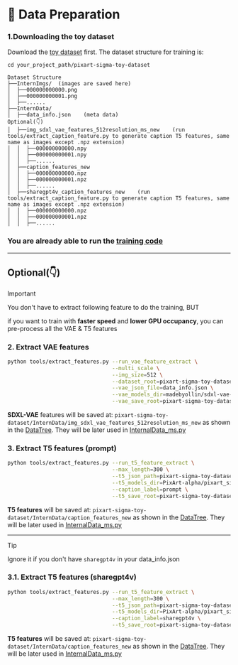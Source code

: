 # 📕 Data Preparation

### 1.Downloading the toy dataset

Download the [toy dataset](https://huggingface.co/datasets/PixArt-alpha/pixart-sigma-toy-dataset) first.
The dataset structure for training is:

```
cd your_project_path/pixart-sigma-toy-dataset

Dataset Structure
├──InternImgs/  (images are saved here)
│  ├──000000000000.png
│  ├──000000000001.png
│  ├──......
├──InternData/
│  ├──data_info.json    (meta data)
Optional(👇)
│  ├──img_sdxl_vae_features_512resolution_ms_new    (run tools/extract_caption_feature.py to generate caption T5 features, same name as images except .npz extension)
│  │  ├──000000000000.npy
│  │  ├──000000000001.npy
│  │  ├──......
│  ├──caption_features_new
│  │  ├──000000000000.npz
│  │  ├──000000000001.npz
│  │  ├──......
│  ├──sharegpt4v_caption_features_new    (run tools/extract_caption_feature.py to generate caption T5 features, same name as images except .npz extension)
│  │  ├──000000000000.npz
│  │  ├──000000000001.npz
│  │  ├──......
```
### You are already able to run the [training code](https://github.com/PixArt-alpha/PixArt-sigma#12-download-pretrained-checkpoint)

---
## Optional(👇)
> [!IMPORTANT]  
> You don't have to extract following feature to do the training, BUT
> 
> if you want to train with **faster speed** and **lower GPU occupancy**, you can pre-process all the VAE & T5 features

### 2. Extract VAE features

```bash
python tools/extract_features.py --run_vae_feature_extract \
                                 --multi_scale \
                                 --img_size=512 \
                                 --dataset_root=pixart-sigma-toy-dataset/InternData \
                                 --vae_json_file=data_info.json \
                                 --vae_models_dir=madebyollin/sdxl-vae-fp16-fix \
                                 --vae_save_root=pixart-sigma-toy-dataset/InternData
```
**SDXL-VAE** features will be saved at: `pixart-sigma-toy-dataset/InternData/img_sdxl_vae_features_512resolution_ms_new` 
 as shown in the [DataTree](#1downloading-the-toy-dataset).
They will be later used in [InternalData_ms.py](https://github.com/PixArt-alpha/PixArt-sigma/blob/d5adc756dd6a8b64f1f0aaa1d266e90949e873c0/diffusion/data/datasets/InternalData_ms.py#L242)

### 3. Extract T5 features (prompt)

```bash
python tools/extract_features.py --run_t5_feature_extract \
                                 --max_length=300 \
                                 --t5_json_path=pixart-sigma-toy-dataset/InternData/data_info.json \
                                 --t5_models_dir=PixArt-alpha/pixart_sigma_sdxlvae_T5_diffusers \
                                 --caption_label=prompt \
                                 --t5_save_root=pixart-sigma-toy-dataset/InternData
```
**T5 features** will be saved at: `pixart-sigma-toy-dataset/InternData/caption_features_new`
as shown in the [DataTree](#1downloading-the-toy-dataset).
They will be later used in [InternalData_ms.py](https://github.com/PixArt-alpha/PixArt-sigma/blob/d5adc756dd6a8b64f1f0aaa1d266e90949e873c0/diffusion/data/datasets/InternalData_ms.py#L227)

---
> [!TIP]  
> Ignore it if you don't have `sharegpt4v` in your data_info.json

### 3.1. Extract T5 features (sharegpt4v)

```bash
python tools/extract_features.py --run_t5_feature_extract \
                                 --max_length=300 \
                                 --t5_json_path=pixart-sigma-toy-dataset/InternData/data_info.json \
                                 --t5_models_dir=PixArt-alpha/pixart_sigma_sdxlvae_T5_diffusers \
                                 --caption_label=sharegpt4v \
                                 --t5_save_root=pixart-sigma-toy-dataset/InternData
```
**T5 features** will be saved at: `pixart-sigma-toy-dataset/InternData/caption_features_new`
as shown in the [DataTree](#1downloading-the-toy-dataset).
They will be later used in [InternalData_ms.py](https://github.com/PixArt-alpha/PixArt-sigma/blob/d5adc756dd6a8b64f1f0aaa1d266e90949e873c0/diffusion/data/datasets/InternalData_ms.py#L234)

